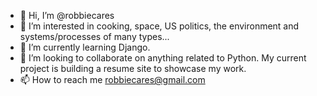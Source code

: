 - 👋 Hi, I’m @robbiecares
- 👀 I’m interested in cooking, space, US politics, the environment and systems/processes of many types...
- 🌱 I’m currently learning Django.
- 💞️ I’m looking to collaborate on anything related to Python. My current project is building a resume site to showcase my work.
- 📫 How to reach me robbiecares@gmail.com

<!---
robbiecares/robbiecares is a ✨ special ✨ repository because its `README.md` (this file) appears on your GitHub profile.
You can click the Preview link to take a look at your changes.
--->
